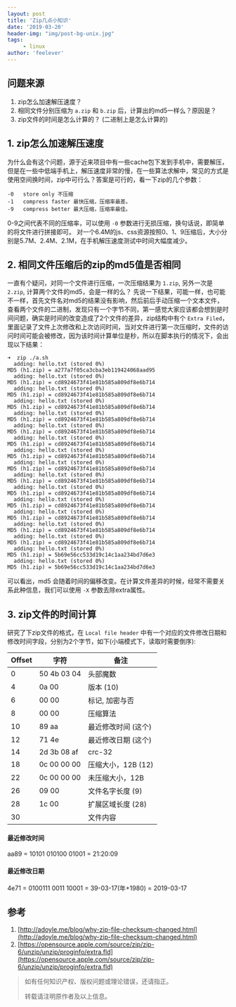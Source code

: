 ```yaml
---
layout: post
title: 'Zip几点小知识'
date: '2019-03-20'
header-img: "img/post-bg-unix.jpg"
tags:
     - linux
author: 'feelever'
---
```


## 问题来源

1. zip怎么加速解压速度？
2. 相同文件分别压缩为 `a.zip` 和 `b.zip` 后，计算出的md5一样么？原因是？
3. zip文件的时间是怎么计算的？ (二进制上是怎么计算的)

## 1. zip怎么加速解压速度

为什么会有这个问题，源于近来项目中有一些cache包下发到手机中，需要解压，但是在一些中低端手机上，解压速度非常的慢，在一些算法求解中，常见的方式是使用空间换时间，zip中可行么？答案是可行的，看一下zip的几个参数：

```
-0   store only 不压缩
-1   compress faster 最快压缩，压缩率最差。
-9   compress better 最大压缩，压缩率最佳。
```
0-9之间代表不同的压缩率，可以使用 `-0` 参数进行无损压缩，换句话说，即简单的将文件进行拼接即可。 对一个6.4M的js、css资源按照0、1、9压缩后，大小分别是5.7M、2.4M、2.1M，在手机解压速度测试中时间大幅度减少。

## 2. 相同文件压缩后的zip的md5值是否相同

一直有个疑问，对同一个文件进行压缩，一次压缩结果为 `1.zip`, 另外一次是 `2.zip`, 计算两个文件的md5，会是一样的么？ 先说一下结果，可能一样，也可能不一样，首先文件名对md5的结果没有影响，然后前后手动压缩一个文本文件，查看两个文件的二进制，发现只有一个字节不同，第一感觉大家应该都会想到是时间问题，确实是时间的改变造成了2个文件的差异，zip结构中有个 `Extra Filed`，里面记录了文件上次修改和上次访问时间，当对文件进行第一次压缩时，文件的访问时间可能会被修改，因为该时间计算单位是秒，所以在脚本执行的情况下，会出现以下结果：

```
➜  zip ./a.sh 
  adding: hello.txt (stored 0%)
MD5 (h1.zip) = a277a7f05ca3cba3eb119424068aad95
  adding: hello.txt (stored 0%)
MD5 (h1.zip) = cd8924673f41e81b585a809df8e6b714
  adding: hello.txt (stored 0%)
MD5 (h1.zip) = cd8924673f41e81b585a809df8e6b714
  adding: hello.txt (stored 0%)
MD5 (h1.zip) = cd8924673f41e81b585a809df8e6b714
  adding: hello.txt (stored 0%)
MD5 (h1.zip) = cd8924673f41e81b585a809df8e6b714
  adding: hello.txt (stored 0%)
MD5 (h1.zip) = cd8924673f41e81b585a809df8e6b714
  adding: hello.txt (stored 0%)
MD5 (h1.zip) = cd8924673f41e81b585a809df8e6b714
  adding: hello.txt (stored 0%)
MD5 (h1.zip) = cd8924673f41e81b585a809df8e6b714
  adding: hello.txt (stored 0%)
MD5 (h1.zip) = cd8924673f41e81b585a809df8e6b714
  adding: hello.txt (stored 0%)
MD5 (h1.zip) = cd8924673f41e81b585a809df8e6b714
  adding: hello.txt (stored 0%)
MD5 (h1.zip) = cd8924673f41e81b585a809df8e6b714
  adding: hello.txt (stored 0%)
MD5 (h1.zip) = cd8924673f41e81b585a809df8e6b714
  adding: hello.txt (stored 0%)
MD5 (h1.zip) = cd8924673f41e81b585a809df8e6b714
  adding: hello.txt (stored 0%)
MD5 (h1.zip) = cd8924673f41e81b585a809df8e6b714
  adding: hello.txt (stored 0%)
MD5 (h1.zip) = cd8924673f41e81b585a809df8e6b714
  adding: hello.txt (stored 0%)
MD5 (h1.zip) = 5b69e56cc533d19c14c1aa234bd7d6e3
  adding: hello.txt (stored 0%)
MD5 (h1.zip) = 5b69e56cc533d19c14c1aa234bd7d6e3
```

可以看出，md5 会随着时间的偏移改变。在计算文件差异的时候，经常不需要关系此种信息，我们可以使用 `-X` 参数去除extra属性。

## 3. zip文件的时间计算

研究了下zip文件的格式，在 `Local file header` 中有一个对应的文件修改日期和修改时间字段，分别为2个字节，如下(小端模式下，读取时需要倒序):

| Offset  | 字符        | 备注                     |
| ------- | ----------- | ------------------------ |
| 0       | 50 4b 03 04 | 头部魔数                 |
| 4       | 0a 00       | 版本 (10)                |
| 6       | 00 00       | 标记, 加密与否           |
| 8       | 00 00       | 压缩算法                 |
| 10      | 89 aa       | 最近修改时间 (这个) |
| 12      | 71 4e       | 最近修改日期 (这个) |
| 14      | 2d 3b 08 af | crc-32                   |
| 18      | 0c 00 00 00 | 压缩大小，12B (12)       |
| 22      | 0c 00 00 00 | 未压缩大小，12B          |
| 26      | 09 00       | 文件名字长度 (9)         |
| 28      | 1c 00       | 扩展区域长度 (28)        |
| 30      |             | 文件内容                 |


#### 最近修改时间

aa89 = 10101 010100 01001 =  21:20:09

#### 最近修改日期

4e71 = 0100111 0011 10001 = 39-03-17(年+1980) = 2019-03-17


## 参考

1. [http://adoyle.me/blog/why-zip-file-checksum-changed.html](http://adoyle.me/blog/why-zip-file-checksum-changed.html)
2. [https://opensource.apple.com/source/zip/zip-6/unzip/unzip/proginfo/extra.fld](https://opensource.apple.com/source/zip/zip-6/unzip/unzip/proginfo/extra.fld)


> 如有任何知识产权、版权问题或理论错误，还请指正。
>
> 转载请注明原作者及以上信息。
